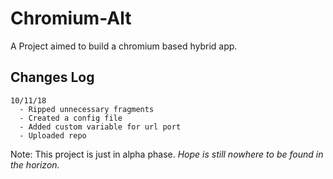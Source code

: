 # Chromium-Alt
A Project aimed to build a chromium based hybrid app.

## Changes Log
```
10/11/18
  - Ripped unnecessary fragments
  - Created a config file
  - Added custom variable for url port
  - Uploaded repo
```

Note: This project is just in alpha phase.
*Hope is still nowhere to be found in the horizon.*
